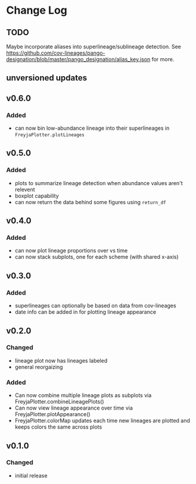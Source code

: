 # Change Log

## TODO
Maybe incorporate aliases into superlineage/sublineage detection. See https://github.com/cov-lineages/pango-designation/blob/master/pango_designation/alias_key.json for more.

## unversioned updates

## v0.6.0
### Added
* can now bin low-abundance lineage into their superlineages in `FreyjaPlotter.plotLineages`

## v0.5.0
### Added
* plots to summarize lineage detection when abundance values aren't relevent
* boxplot capability
* can now return the data behind some figures using `return_df`

## v0.4.0
### Added
* can now plot lineage proportions over vs time
* can now stack subplots, one for each scheme (with shared x-axis)

## v0.3.0
### Added
* superlineages can optionally be based on data from cov-lineages
* date info can be added in for plotting lineage appearance

## v0.2.0
### Changed
* lineage plot now has lineages labeled
* general reorgaizing
### Added
* Can now combine multiple lineage plots as subplots via FreyjaPlotter.combineLineagePlots()
* Can now view lineage appearance over time via FreyjaPlotter.plotAppearance()
* FreyjaPlotter.colorMap updates each time new lineages are plotted and keeps colors the same across plots

## v0.1.0
### Changed
* initial release
